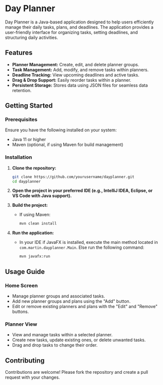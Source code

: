 # Day Planner

Day Planner is a Java-based application designed to help users efficiently manage their daily tasks, plans, and deadlines. The application provides a user-friendly interface for organizing tasks, setting deadlines, and structuring daily activities.

## Features

- **Planner Management:** Create, edit, and delete planner groups.
- **Task Management:** Add, modify, and remove tasks within planners.
- **Deadline Tracking:** View upcoming deadlines and active tasks.
- **Drag & Drop Support:** Easily reorder tasks within a planner.
- **Persistent Storage:** Stores data using JSON files for seamless data retention.

## Getting Started

### Prerequisites

Ensure you have the following installed on your system:

- Java 11 or higher
- Maven (optional, if using Maven for build management)

### Installation

1. **Clone the repository:**

   ```sh
   git clone https://github.com/yourusername/dayplanner.git
   cd dayplanner
   ```

2. **Open the project in your preferred IDE (e.g., IntelliJ IDEA, Eclipse, or VS Code with Java support).**

3. **Build the project:**

   - If using Maven:
     ```sh
     mvn clean install
     ```

4. **Run the application:**
   - In your IDE if JavaFX is installed, execute the main method located in `com.martin.dayplanner.Main`. Else run the following command:
     ```sh
     mvn javafx:run
     ```

## Usage Guide

### Home Screen

- Manage planner groups and associated tasks.
- Add new planner groups and plans using the "Add" button.
- Edit or remove existing planners and plans with the "Edit" and "Remove" buttons.

### Planner View

- View and manage tasks within a selected planner.
- Create new tasks, update existing ones, or delete unwanted tasks.
- Drag and drop tasks to change their order.

## Contributing

Contributions are welcome! Please fork the repository and create a pull request with your changes.
